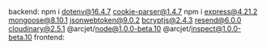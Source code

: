 backend:
npm i dotenv@16.4.7 cookie-parser@1.4.7
npm i express@4.21.2 mongoose@8.10.1 jsonwebtoken@9.0.2 bcryptjs@2.4.3 resend@6.0.0 cloudinary@2.5.1 @arcjet/node@1.0.0-beta.10 @arcjet/inspect@1.0.0-beta.10
frontend:

